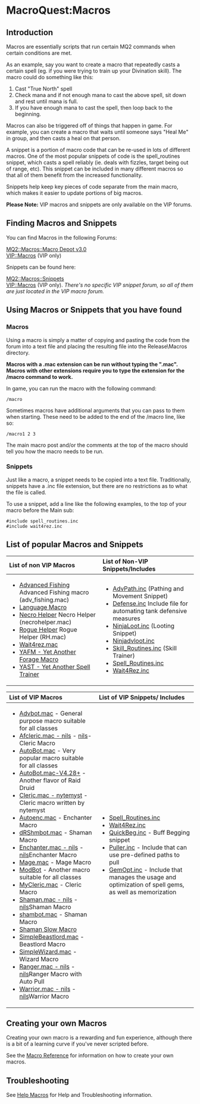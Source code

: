 # MacroQuest:Macros

## Introduction

Macros are essentially scripts that run certain MQ2 commands when certain conditions are met.

As an example, say you want to create a macro that repeatedly casts a certain spell (eg. if you were trying to train up your Divination skill). The macro could do something like this:

1. Cast "True North" spell
2. Check mana and if not enough mana to cast the above spell, sit down and rest until mana is full.
3. If you have enough mana to cast the spell, then loop back to the beginning.

Macros can also be triggered off of things that happen in game. For example, you can create a macro that waits until someone says "Heal Me" in group, and then casts a heal on that person.

A snippet is a portion of macro code that can be re-used in lots of different macros. One of the most popular snippets of code is the spell\_routines snippet, which casts a spell reliably (ie. deals with fizzles, target being out of range, etc). This snippet can be included in many different macros so that all of them benefit from the increased functionality.

Snippets help keep key pieces of code separate from the main macro, which makes it easier to update portions of big macros.

**Please Note:** VIP macros and snippets are only available on the VIP forums.

## Finding Macros and Snippets

You can find Macros in the following Forums:

[MQ2::Macros::Macro Depot v3.0](https://macroquest.org/phpBB3/viewforum.php?f=43)  
[VIP::Macros](https://macroquest.org/phpBB3/viewforum.php?f=49) (VIP only)

Snippets can be found here:

[MQ2::Macros::Snippets](https://macroquest.org/phpBB3/viewforum.php?f=45)  
[VIP::Macros](https://macroquest.org/phpBB3/viewforum.php?f=49) (VIP only). _There's no specific VIP snippet forum, so all of them are just located in the VIP macro forum._

## Using Macros or Snippets that you have found

### Macros

Using a macro is simply a matter of copying and pasting the code from the forum into a text file and placing the resulting file into the Release\Macros directory.

**Macros with a .mac extension can be run without typing the ".mac". Macros with other extensions require you to type the extension for the /macro command to work.**

In game, you can run the macro with the following command:

`/macro`

Sometimes macros have additional arguments that you can pass to them when starting. These need to be added to the end of the /macro line, like so:

`/macro1 2 3`

The main macro post and/or the comments at the top of the macro should tell you how the macro needs to be run.

### Snippets

Just like a macro, a snippet needs to be copied into a text file. Traditionally, snippets have a .inc file extension, but there are no restrictions as to what the file is called.

To use a snippet, add a line like the following examples, to the top of your macro before the Main sub:

`#include spell_routines.inc`  
`#include wait4rez.inc`

## List of popular Macros and Snippets

<table>
  <thead>
    <tr>
      <th style="text-align:left">List of non VIP Macros</th>
      <th style="text-align:left">List of Non-VIP Snippets/Includes</th>
    </tr>
  </thead>
  <tbody>
    <tr>
      <td style="text-align:left">
        <ul>
          <li><a href="../macros/examples/advanced-fishing.md">Advanced Fishing</a> Advanced
            Fishing macro (adv_fishing.mac)</li>
          <li><a href="http://macroquest.org/phpBB2/viewtopic.php?t=9067">Language Macro</a>
          </li>
          <li><a href="../macros/examples/necro-helper.md">Necro Helper</a> Necro Helper
            (necrohelper.mac)</li>
          <li><a href="../macros/examples/rogue-helper.md">Rogue Helper</a> Rogue Helper
            (RH.mac)</li>
          <li><a href="http://macroquest.org/phpBB2/viewtopic.php?t=7751">Wait4rez.mac</a>
          </li>
          <li><a href="http://macroquest.org/phpBB2/viewtopic.php?t=6816">YAFM - Yet Another Forage Macro</a>
          </li>
          <li><a href="http://www.macroquest.org/wiki/index.php/Spell_Skill_Trainer">YAST - Yet Another Spell Trainer</a>
          </li>
        </ul>
      </td>
      <td style="text-align:left">
        <ul>
          <li><a href="http://macroquest.org/phpBB2/viewtopic.php?t=8655">AdvPath.inc</a> (Pathing
            and Movement Snippet)</li>
          <li><a href="../macros/examples/defense.inc.md">Defense.inc</a> Include file
            for automating tank defensive measures</li>
          <li><a href="http://macroquest.org/phpBB2/viewtopic.php?t=11022">NinjaLoot.inc</a> (Looting
            Snippet)</li>
          <li><a href="../macros/examples/ninjadvloot.inc.md">Ninjadvloot.inc</a>
          </li>
          <li><a href="http://macroquest.org/phpBB2/viewtopic.php?t=8964">Skill_Routines.inc</a> (Skill
            Trainer)</li>
          <li><a href="../macros/examples/spell-routines.inc.md">Spell_Routines.inc</a>
          </li>
          <li><a href="../macros/examples/wait4rez.inc.md">Wait4Rez.inc</a>
          </li>
        </ul>
      </td>
    </tr>
  </tbody>
</table>

<table>
  <thead>
    <tr>
      <th style="text-align:left">List of VIP Macros</th>
      <th style="text-align:left">List of VIP Snippets/ Includes</th>
    </tr>
  </thead>
  <tbody>
    <tr>
      <td style="text-align:left">
        <ul>
          <li><a href="http://macroquest.org/phpBB2/viewtopic.php?t=11139">Advbot.mac</a> -
            General purpose macro suitable for all classes</li>
          <li><a href="https://github.com/macroquest/docs/tree/108032b0f20c28068c91a07957f88d1e87a0bb61/documentation/Afcleric.mac_-_nils">Afcleric.mac - nils</a> -
            <a
            href="https://github.com/macroquest/docs/tree/108032b0f20c28068c91a07957f88d1e87a0bb61/documentation/nils/README.md">nils</a>- Cleric Macro</li>
          <li><a href="../macros/examples/autobot.mac.md">AutoBot.mac</a> - Very popular
            macro suitable for all classes</li>
          <li><a href="../macros/examples/autobot.mac-v4.28+.md">AutoBot.mac-V4.28+</a> -
            Another flavor of Raid Druid</li>
          <li><a href="../macros/examples/cleric.mac-nytemyst.md">Cleric.mac - nytemyst</a> -
            Cleric macro written by nytemyst</li>
          <li><a href="http://macroquest.org/phpBB2/viewtopic.php?t=12002">Autoenc.mac</a> -
            Enchanter Macro</li>
          <li><a href="../macros/examples/drshmbot.md">dRShmbot.mac</a> - Shaman Macro</li>
          <li><a href="https://github.com/macroquest/docs/tree/108032b0f20c28068c91a07957f88d1e87a0bb61/documentation/Enchanter.mac_-_nils">Enchanter.mac - nils</a> -
            <a
            href="https://github.com/macroquest/docs/tree/108032b0f20c28068c91a07957f88d1e87a0bb61/documentation/nils/README.md">nils</a>Enchanter Macro</li>
          <li><a href="http://macroquest.org/phpBB2/viewtopic.php?t=12472">Mage.mac</a> -
            Mage Macro</li>
          <li><a href="../macros/examples/modbot.md">ModBot</a> - Another macro suitable
            for all classes</li>
          <li><a href="http://macroquest.org/phpBB2/viewtopic.php?t=11679">MyCleric.mac</a> -
            Cleric Macro</li>
          <li><a href="https://github.com/macroquest/docs/tree/108032b0f20c28068c91a07957f88d1e87a0bb61/documentation/Shaman.mac_-_nils">Shaman.mac - nils</a> -
            <a
            href="https://github.com/macroquest/docs/tree/108032b0f20c28068c91a07957f88d1e87a0bb61/documentation/nils/README.md">nils</a>Shaman Macro</li>
          <li><a href="http://macroquest.org/phpBB2/viewtopic.php?t=12763">shambot.mac</a> -
            Shaman Macro</li>
          <li><a href="http://macroquest.org/phpBB2/viewtopic.php?t=10690">Shaman Slow Macro</a>
          </li>
          <li><a href="http://macroquest.org/phpBB2/viewtopic.php?t=11765">SimpleBeastlord.mac</a> -
            Beastlord Macro</li>
          <li><a href="http://macroquest.org/phpBB2/viewtopic.php?t=11766">SimpleWizard.mac</a> -
            Wizard Macro</li>
          <li><a href="https://github.com/macroquest/docs/tree/108032b0f20c28068c91a07957f88d1e87a0bb61/documentation/Ranger.mac_-_nils">Ranger.mac - nils</a> -
            <a
            href="https://github.com/macroquest/docs/tree/108032b0f20c28068c91a07957f88d1e87a0bb61/documentation/nils/README.md">nils</a>Ranger Macro with Auto Pull</li>
          <li><a href="https://github.com/macroquest/docs/tree/108032b0f20c28068c91a07957f88d1e87a0bb61/documentation/Warrior.mac_-_nils">Warrior.mac - nils</a> -
            <a
            href="https://github.com/macroquest/docs/tree/108032b0f20c28068c91a07957f88d1e87a0bb61/documentation/nils/README.md">nils</a>Warrior Macro</li>
        </ul>
      </td>
      <td style="text-align:left">
        <ul>
          <li><a href="../macros/examples/spell-routines.inc.md">Spell_Routines.inc</a>
          </li>
          <li><a href="../macros/examples/wait4rez.inc.md">Wait4Rez.inc</a>
          </li>
          <li><a href="../macros/examples/quickbeg.inc.md">QuickBeg.inc</a> - Buff Begging
            snippet</li>
          <li><a href="../macros/examples/puller.inc.md">Puller.inc</a> - Include that
            can use pre-defined paths to pull</li>
          <li><a href="https://github.com/macroquest/docs/tree/108032b0f20c28068c91a07957f88d1e87a0bb61/documentation/GemOpt/README.md">GemOpt.inc</a> -
            Include that manages the usage and optimization of spell gems, as well
            as memorization</li>
        </ul>
      </td>
    </tr>
  </tbody>
</table>

## Creating your own Macros

Creating your own macro is a rewarding and fun experience, although there is a bit of a learning curve if you've never scripted before.

See the [Macro Reference](../macros/README.md) for information on how to create your own macros.

## Troubleshooting

See [Help Macros](help-macros.md) for Help and Troubleshooting information.

